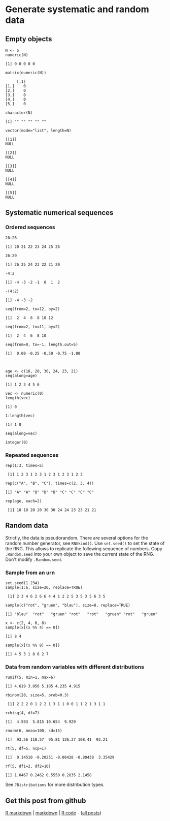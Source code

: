 Generate systematic and random data
=========================




Empty objects
-------------------------


    N <- 5
    numeric(N)

    [1] 0 0 0 0 0

    matrix(numeric(N))

         [,1]
    [1,]    0
    [2,]    0
    [3,]    0
    [4,]    0
    [5,]    0

    character(N)

    [1] "" "" "" "" ""

    vector(mode="list", length=N)

    [[1]]
    NULL
    
    [[2]]
    NULL
    
    [[3]]
    NULL
    
    [[4]]
    NULL
    
    [[5]]
    NULL
    


Systematic numerical sequences
-------------------------

### Ordered sequences


    20:26

    [1] 20 21 22 23 24 25 26

    26:20

    [1] 26 25 24 23 22 21 20

    -4:2

    [1] -4 -3 -2 -1  0  1  2

    -(4:2)

    [1] -4 -3 -2

    seq(from=2, to=12, by=2)

    [1]  2  4  6  8 10 12

    seq(from=2, to=11, by=2)

    [1]  2  4  6  8 10

    seq(from=0, to=-1, length.out=5)

    [1]  0.00 -0.25 -0.50 -0.75 -1.00



    age <- c(18, 20, 30, 24, 23, 21)
    seq(along=age)

    [1] 1 2 3 4 5 6

    vec <- numeric(0)
    length(vec)

    [1] 0

    1:length(vec)

    [1] 1 0

    seq(along=vec)

    integer(0)


### Repeated sequences


    rep(1:3, times=5)

     [1] 1 2 3 1 2 3 1 2 3 1 2 3 1 2 3

    rep(c("A", "B", "C"), times=c(2, 3, 4))

    [1] "A" "A" "B" "B" "B" "C" "C" "C" "C"

    rep(age, each=2)

     [1] 18 18 20 20 30 30 24 24 23 23 21 21


Random data
-------------------------

Strictly, the data is pseudorandom. There are several options for the random number generator, see `RNGkind()`. Use `set.seed()` to set the state of the RNG. This allows to replicate the following sequence of numbers. Copy `.Random.seed` into your own object to save the current state of the RNG. Don't modify `.Random.seed`.

### Sample from an urn


    set.seed(1.234)
    sample(1:6, size=20, replace=TRUE)

     [1] 2 3 4 6 2 6 6 4 4 1 2 2 5 3 5 3 5 6 3 5

    sample(c("rot", "gruen", "blau"), size=8, replace=TRUE)

    [1] "blau"  "rot"   "gruen" "rot"   "rot"   "gruen" "rot"   "gruen"

    x <- c(2, 4, 6, 8)
    sample(x[(x %% 4) == 0])

    [1] 8 4

    sample(x[(x %% 8) == 0])

    [1] 4 5 3 1 8 6 2 7


### Data from random variables with different distributions


    runif(5, min=1, max=6)

    [1] 4.619 3.056 5.105 4.235 4.915

    rbinom(20, size=5, prob=0.3)

     [1] 2 2 2 0 1 2 2 1 3 1 1 0 0 1 1 2 1 3 1 1

    rchisq(4, df=7)

    [1]  4.593  5.815 10.654  9.929

    rnorm(6, mean=100, sd=15)

    [1]  93.56 118.57  95.81 126.37 108.41  93.21

    rt(5, df=5, ncp=1)

    [1]  0.14510 -0.20251 -0.06428 -0.80438  3.35429

    rf(5, df1=2, df2=10)

    [1] 1.0467 0.2462 0.5550 0.2835 2.1458


See `?Distributions` for more distribution types.

Get this post from github
----------------------------------------------

[R markdown](https://github.com/dwoll/RExRepos/raw/master/Rmd/generateData.Rmd) | [markdown](https://github.com/dwoll/RExRepos/raw/master/md/generateData.md) | [R code](https://github.com/dwoll/RExRepos/raw/master/R/generateData.R) - ([all posts](https://github.com/dwoll/RExRepos))
